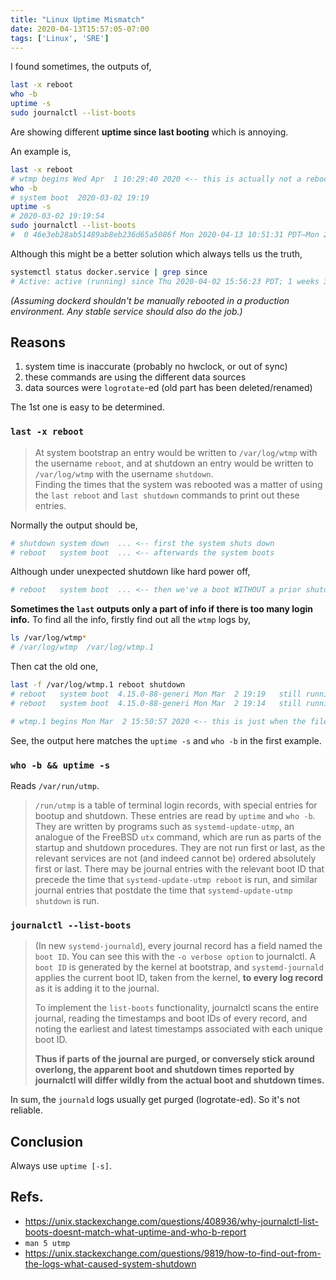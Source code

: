 ```yaml
---
title: "Linux Uptime Mismatch"
date: 2020-04-13T15:57:05-07:00
tags: ['Linux', 'SRE']
---
```


I found sometimes, the outputs of,

```sh
last -x reboot
who -b
uptime -s
sudo journalctl --list-boots
```

Are showing different **uptime since last booting** which is annoying.

An example is,

```sh
last -x reboot
# wtmp begins Wed Apr  1 10:29:40 2020 <-- this is actually not a reboot time. Explain later
who -b
# system boot  2020-03-02 19:19
uptime -s
# 2020-03-02 19:19:54
sudo journalctl --list-boots
#  0 46e3eb28ab51489ab8eb236d65a5086f Mon 2020-04-13 10:51:31 PDT—Mon 2020-04-13 15:46:43 PDT
```

Although this might be a better solution which always tells us the truth,

```sh
systemctl status docker.service | grep since
# Active: active (running) since Thu 2020-04-02 15:56:23 PDT; 1 weeks 3 days ago
```

*(Assuming dockerd shouldn't be manually rebooted in a production environment. Any stable service should also do the job.)*

## Reasons

1. system time is inaccurate (probably no hwclock, or out of sync)
2. these commands are using the different data sources
3. data sources were `logrotate`-ed (old part has been deleted/renamed)

The 1st one is easy to be determined.

### `last -x reboot`

> At system bootstrap an entry would be written to `/var/log/wtmp` with the username `reboot`, and at shutdown an entry would be written to `/var/log/wtmp` with the username `shutdown`.  
> Finding the times that the system was rebooted was a matter of using the `last reboot` and `last shutdown` commands to print out these entries.

Normally the output should be,

```sh
# shutdown system down  ... <-- first the system shuts down   
# reboot   system boot  ... <-- afterwards the system boots
```

Although under unexpected shutdown like hard power off,

```sh
# reboot   system boot  ... <-- then we've a boot WITHOUT a prior shutdown
```

**Sometimes the `last` outputs only a part of info if there is too many login info.** To find all the info, firstly find out all the `wtmp` logs by,

```sh
ls /var/log/wtmp*
# /var/log/wtmp  /var/log/wtmp.1
```

Then cat the old one,

```sh
last -f /var/log/wtmp.1 reboot shutdown
# reboot   system boot  4.15.0-88-generi Mon Mar  2 19:19   still running
# reboot   system boot  4.15.0-88-generi Mon Mar  2 19:14   still running

# wtmp.1 begins Mon Mar  2 15:50:57 2020 <-- this is just when the file begins
```

See, the output here matches the `uptime -s` and `who -b` in the first example.

### `who -b && uptime -s`

Reads `/var/run/utmp`.

> `/run/utmp` is a table of terminal login records, with special entries for bootup and shutdown. These entries are read by `uptime` and `who -b`. They are written by programs such as `systemd-update-utmp`, an analogue of the FreeBSD `utx` command, which are run as parts of the startup and shutdown procedures. They are not run first or last, as the relevant services are not (and indeed cannot be) ordered absolutely first or last. There may be journal entries with the relevant boot ID that precede the time that `systemd-update-utmp reboot` is run, and similar journal entries that postdate the time that `systemd-update-utmp shutdown` is run.

### `journalctl --list-boots`

> (In new `systemd-journald`), every journal record has a field named the `boot ID`. You can see this with the `-o verbose option` to journalctl. A `boot ID` is generated by the kernel at bootstrap, and `systemd-journald` applies the current boot ID, taken from the kernel, **to every log record** as it is adding it to the journal.
>
> To implement the `list-boots` functionality, journalctl scans the entire journal, reading the timestamps and boot IDs of every record, and noting the earliest and latest timestamps associated with each unique boot ID.
>
> **Thus if parts of the journal are purged, or conversely stick around overlong, the apparent boot and shutdown times reported by journalctl will differ wildly from the actual boot and shutdown times.**

In sum, the `journald` logs usually get purged (logrotate-ed). So it's not reliable.

## Conclusion

Always use `uptime [-s]`.


## Refs.


- https://unix.stackexchange.com/questions/408936/why-journalctl-list-boots-doesnt-match-what-uptime-and-who-b-report
- `man 5 utmp`
- https://unix.stackexchange.com/questions/9819/how-to-find-out-from-the-logs-what-caused-system-shutdown